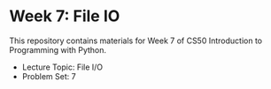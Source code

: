 # Week 7: File IO

This repository contains materials for Week 7 of CS50 Introduction to Programming with Python.

- Lecture Topic: File I/O
- Problem Set: 7

